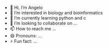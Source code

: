 - 👋 Hi, I’m Angelo 
- 👀 I’m interested in biology and bioinformatics
- 🌱 I’m currently learning python and c 
- 💞️ I’m looking to collaborate on ...
- 📫 How to reach me ...
- 😄 Pronouns: ...
- ⚡ Fun fact: ...

<!---
AngelRV027/AngelRV027 is a ✨ special ✨ repository because its `README.md` (this file) appears on your GitHub profile.
You can click the Preview link to take a look at your changes.
--->
